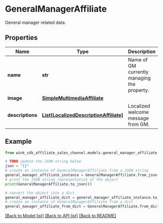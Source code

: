 # GeneralManagerAffiliate

General manager related data.

## Properties

Name | Type | Description | Notes
------------ | ------------- | ------------- | -------------
**name** | **str** | Name of GM currently managing the property. | 
**image** | [**SimpleMultimediaAffiliate**](SimpleMultimediaAffiliate.md) |  | [optional] 
**descriptions** | [**List[LocalizedDescriptionAffiliate]**](LocalizedDescriptionAffiliate.md) | Localized welcome message from GM. | [optional] 

## Example

```python
from wink_sdk_affiliate_sales_channel.models.general_manager_affiliate import GeneralManagerAffiliate

# TODO update the JSON string below
json = "{}"
# create an instance of GeneralManagerAffiliate from a JSON string
general_manager_affiliate_instance = GeneralManagerAffiliate.from_json(json)
# print the JSON string representation of the object
print(GeneralManagerAffiliate.to_json())

# convert the object into a dict
general_manager_affiliate_dict = general_manager_affiliate_instance.to_dict()
# create an instance of GeneralManagerAffiliate from a dict
general_manager_affiliate_from_dict = GeneralManagerAffiliate.from_dict(general_manager_affiliate_dict)
```
[[Back to Model list]](../README.md#documentation-for-models) [[Back to API list]](../README.md#documentation-for-api-endpoints) [[Back to README]](../README.md)



